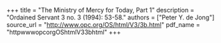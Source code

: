 +++
title = "The Ministry of Mercy for Today, Part 1"
description = "Ordained Servant 3 no. 3 (1994): 53-58."
authors = ["Peter Y. de Jong"]
source_url = "http://www.opc.org/OS/html/V3/3b.html"
pdf_name = "httpwwwopcorgOShtmlV33bhtml"
+++
